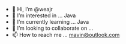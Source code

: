 - 👋 Hi, I’m @weajr
- 👀 I’m interested in ... Java
- 🌱 I’m currently learning ... Java
- 💞️ I’m looking to collaborate on ...
- 📫 How to reach me ... mavin@outlook.com

<!---
weajr/weajr is a ✨ special ✨ repository because its `README.md` (this file) appears on your GitHub profile.
You can click the Preview link to take a look at your changes.
--->
